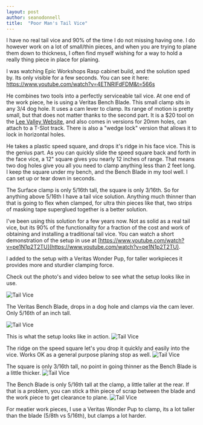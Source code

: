 ```yaml
---
layout: post
author: seanodonnell
title:  "Poor Man's Tail Vice"
---
```


I have no real tail vice and 90% of the time I do not missing having one. I do however work on a lot of small/thin pieces, and when you are trying to plane them down to thickness, I often find myself wishing for a way to hold a really thing piece in place for planing.

I was watching Epic Workshops Rasp cabinet build, and the solution sped by. Its only visible for a few seconds. You can see it here: https://www.youtube.com/watch?v=4ETNRIFdFDM&t=566s  

He combines two tools into a perfectly serviceable tail vice. At one end of the work piece, he is using a Veritas Bench Blade. This small clamp sits in any 3/4 dog hole. It uses a cam lever to clamp. Its range of motion is pretty small, but that does not matter thanks to the second part. It is a $20 tool on the [Lee Valley Website](https://www.leevalley.com/en-gb/shop/tools/workshop/workbenches/benchtop-accessories/64685-veritas-bench-blade?item=05G2210), and also comes in versions for 20mm holes, can attach to a T-Slot track. There is also a "wedge lock" version that allows it to lock in horizontal holes.

He takes a plastic speed square, and drops it's ridge in his face vice. This is the genius part. As you can quickly slide the speed square back and forth in the face vice, a 12" square gives you nearly 12 inches of range. That means two dog holes give you all you need to clamp anything less than 2 feet long. I keep the square under my bench, and the Bench Blade in my tool well. I can set up or tear down in seconds.

The Surface clamp is only 5/16th tall, the square is only 3/16th. So for anything above 5/16th I have a tail vice solution. Anything much thinner than that is going to flex when clamped, for ultra thin pieces like that, two strips of masking tape superglued together is a better solution.

I've been using this solution for a few years now. Not as solid as a real tail vice, but its 90% of the functionality for a fraction of the cost and work of obtaining and installing a traditional tail vice. You can watch a short demonstration of the setup in use at [https://www.youtube.com/watch?v=pe1N1p2T2TU](https://www.youtube.com/watch?v=pe1N1p2T2TU).

I added to the setup with a Veritas Wonder Pup, for taller workpieces it provides more and sturdier clamping force.   

Check out the photo's and video below to see what the setup looks like in use.

![Tail Vice](/assets/images/tailvice/1.jpg)

The Veritas Bench Blade, drops in a dog hole and clamps via the cam lever. Only 5/16th of an inch tall.

![Tail Vice](/assets/images/tailvice/2.jpg)

This is what the setup looks like in action.
![Tail Vice](/assets/images/tailvice/3.jpg)

The ridge on the speed square let's you drop it quickly and easily into the vice. Works OK as a general purpose planing stop as well.
![Tail Vice](/assets/images/tailvice/4.jpg)

The square is only 3/16th tall, no point in going thinner as the Bench Blade is a little thicker.
![Tail Vice](/assets/images/tailvice/5.jpg)

The Bench Blade is only 5/16th tall at the clamp, a little taller at the rear. If that is a problem, you can stick a thin piece of scrap between the blade and the work piece to get clearance to plane.
![Tail Vice](/assets/images/tailvice/6.jpg)

For meatier work pieces, I use a Veritas Wonder Pup to clamp, its a lot taller than the blade (5/8th vs 5/16th), but clamps a lot harder.

